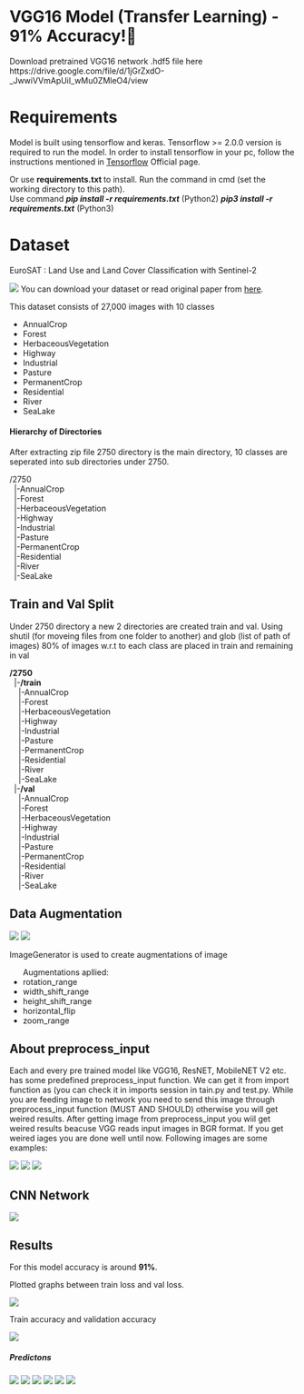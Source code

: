 <h1>VGG16 Model (Transfer Learning) - 91% Accuracy!🥳</h1>
Download pretrained VGG16 network .hdf5 file here https://drive.google.com/file/d/1jGrZxdO-_JwwiVVmApUiI_wMu0ZMleO4/view
<h1>Requirements</h1>
Model is built using tensorflow and keras. Tensorflow >= 2.0.0 version is required to run the model. In order to install tensorflow in your pc,
follow the instructions mentioned in <a href="https://www.tensorflow.org/install">Tensorflow</a> Official page.

Or use <b> requirements.txt </b> to install. Run the command in cmd (set the working directory to this path).<br>
Use command <i><b>pip install -r requirements.txt</b></i> (Python2) <i><b>pip3 install -r requirements.txt</b></i> (Python3)

<h1>Dataset</h1>
<p>EuroSAT : Land Use and Land Cover Classification with Sentinel-2</p>
<img src = "https://raw.githubusercontent.com/phelber/EuroSAT/master/eurosat_overview_small.jpg">
You can download your dataset or read original paper from <a href="https://github.com/phelber/eurosat">here</a>.
<p> This dataset consists of 27,000 images with 10 classes</p>
<ul>
  <li>AnnualCrop</li>
  <li>Forest</li>
  <li>HerbaceousVegetation</li>
  <li>Highway</li>
  <li>Industrial</li>
  <li>Pasture</li>
  <li>PermanentCrop</li>
  <li>Residential</li>
  <li>River</li>
  <li>SeaLake</li>
</ul>
<h4>Hierarchy of Directories</h4>
<p>After extracting zip file 2750 directory is the main directory, 10 classes are seperated into sub directories under 2750.<br>
<p>/2750<br>
   &nbsp&nbsp|-AnnualCrop<br>
   &nbsp&nbsp|-Forest<br>
   &nbsp&nbsp|-HerbaceousVegetation<br>
   &nbsp&nbsp|-Highway<br>
   &nbsp&nbsp|-Industrial<br>
   &nbsp&nbsp|-Pasture<br>
   &nbsp&nbsp|-PermanentCrop<br>
   &nbsp&nbsp|-Residential<br>
   &nbsp&nbsp|-River<br>
   &nbsp&nbsp|-SeaLake<br>
</p>
<h2>Train and Val Split</h2>
<p> Under 2750 directory a new 2 directories are created train and val. Using shutil (for moveing files from one folder to another) and glob (list of path of images) 80% of images w.r.t to each class are placed in train and remaining in val</p>
<p><b>/2750</b><br>
   &nbsp&nbsp|-<b>/train</b><br>
   &nbsp&nbsp&nbsp&nbsp|-AnnualCrop<br>
   &nbsp&nbsp&nbsp&nbsp|-Forest<br>
   &nbsp&nbsp&nbsp&nbsp|-HerbaceousVegetation<br>
   &nbsp&nbsp&nbsp&nbsp|-Highway<br>
   &nbsp&nbsp&nbsp&nbsp|-Industrial<br>
   &nbsp&nbsp&nbsp&nbsp|-Pasture<br>
   &nbsp&nbsp&nbsp&nbsp|-PermanentCrop<br>
   &nbsp&nbsp&nbsp&nbsp|-Residential<br>
   &nbsp&nbsp&nbsp&nbsp|-River<br>
   &nbsp&nbsp&nbsp&nbsp|-SeaLake<br>
  &nbsp&nbsp|-<b>/val</b><br>
   &nbsp&nbsp&nbsp&nbsp|-AnnualCrop<br>
   &nbsp&nbsp&nbsp&nbsp|-Forest<br>
   &nbsp&nbsp&nbsp&nbsp|-HerbaceousVegetation<br>
   &nbsp&nbsp&nbsp&nbsp|-Highway<br>
   &nbsp&nbsp&nbsp&nbsp|-Industrial<br>
   &nbsp&nbsp&nbsp&nbsp|-Pasture<br>
   &nbsp&nbsp&nbsp&nbsp|-PermanentCrop<br>
   &nbsp&nbsp&nbsp&nbsp|-Residential<br>
   &nbsp&nbsp&nbsp&nbsp|-River<br>
   &nbsp&nbsp&nbsp&nbsp|-SeaLake<br>
</p>
<h2>Data Augmentation</h2>
<img src="https://github.com/GowthamKumar1626/Machine-Learning-MODELS/blob/master/Computer%20Vision/Image%20Classification/EuroSAT/Augmented%20Images/Unknown.png">
<img src="https://github.com/GowthamKumar1626/Machine-Learning-MODELS/blob/master/Computer%20Vision/Image%20Classification/EuroSAT/Augmented%20Images/Unknown-1.png">
<p>ImageGenerator is used to create augmentations of image</p>
<ul>Augmentations apllied:
  <li>rotation_range</li>
  <li>width_shift_range</li>
  <li>height_shift_range</li>
  <li>horizontal_flip</li>
  <li>zoom_range</li>
 </ul>
 <h2>About preprocess_input </h2>
 <p>Each and every pre trained model like VGG16, ResNET, MobileNET V2 etc. has some predefined preprocess_input function. We can get it from import function
 as (you can check it in imports session in tain.py and test.py. While you are feeding image to network you need to send this image
 through preprocess_input function (MUST AND SHOULD) otherwise you will get weired results. After getting image from preprocess_input you wiil
 get weired results beacuse VGG reads input images in BGR format. If you get weired iages you are done well until now.
 Following images are some examples:<br></p>
 <img src="https://github.com/GowthamKumar1626/Machine-Learning-MODELS/blob/master/Computer%20Vision/Image%20Classification/EuroSAT%20VGG16%20Transfer%20Learning/model/Unknown.png">
 <img src="https://github.com/GowthamKumar1626/Machine-Learning-MODELS/blob/master/Computer%20Vision/Image%20Classification/EuroSAT%20VGG16%20Transfer%20Learning/model/Unknown-2.png">
 <img src="https://github.com/GowthamKumar1626/Machine-Learning-MODELS/blob/master/Computer%20Vision/Image%20Classification/EuroSAT%20VGG16%20Transfer%20Learning/model/Unknown-3.png">
 <h2>CNN Network</h2>
 <img src="https://github.com/GowthamKumar1626/Machine-Learning-MODELS/blob/master/Computer%20Vision/Image%20Classification/EuroSAT%20VGG16%20Transfer%20Learning/model/model-architecture.png">
 <h2>Results</h2>
 For this model accuracy is around <b>91%</b>.
 <p>Plotted graphs between train loss and val loss.</p>
 <img src="https://github.com/GowthamKumar1626/Machine-Learning-MODELS/blob/master/Computer%20Vision/Image%20Classification/EuroSAT%20VGG16%20Transfer%20Learning/model/loss%20and%20val_loss%20plot.png">
<p>Train accuracy and validation accuracy </p>
<img src="https://github.com/GowthamKumar1626/Machine-Learning-MODELS/blob/master/Computer%20Vision/Image%20Classification/EuroSAT%20VGG16%20Transfer%20Learning/model/accuracy%20and%20val_accuracy%20plot.png">
 
 <h5>Predictons</h5>
 <img src="https://github.com/GowthamKumar1626/Machine-Learning-MODELS/blob/master/Computer%20Vision/Image%20Classification/EuroSAT%20VGG16%20Transfer%20Learning/results/Unknown-10.png">
 <img src="https://github.com/GowthamKumar1626/Machine-Learning-MODELS/blob/master/Computer%20Vision/Image%20Classification/EuroSAT%20VGG16%20Transfer%20Learning/results/Unknown-5.png">
 <img src="https://github.com/GowthamKumar1626/Machine-Learning-MODELS/blob/master/Computer%20Vision/Image%20Classification/EuroSAT%20VGG16%20Transfer%20Learning/results/Unknown-6.png">
 <img src="https://github.com/GowthamKumar1626/Machine-Learning-MODELS/blob/master/Computer%20Vision/Image%20Classification/EuroSAT%20VGG16%20Transfer%20Learning/results/Unknown-7.png">
 <img src="https://github.com/GowthamKumar1626/Machine-Learning-MODELS/blob/master/Computer%20Vision/Image%20Classification/EuroSAT%20VGG16%20Transfer%20Learning/results/Unknown-8.png">
 <img src="https://github.com/GowthamKumar1626/Machine-Learning-MODELS/blob/master/Computer%20Vision/Image%20Classification/EuroSAT%20VGG16%20Transfer%20Learning/results/Unknown-9.png">
